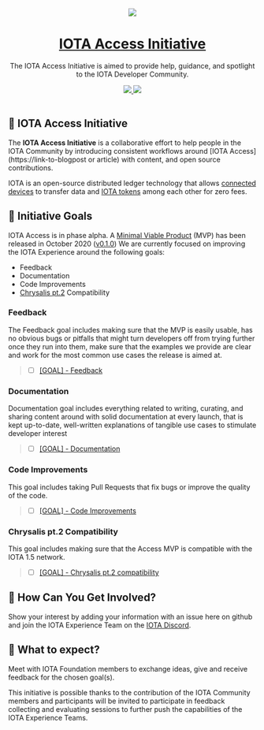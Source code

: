 <p align="center">
  <br>
  <a href="https://www.iota.org">
    <img src="https://media.iota.works/IOTA_Logo/Black/IOTA_Logo_black_100px.png"/>
  </a>
</p>


<h1 align="center"><a href="https://www.iota.org"> IOTA Access Initiative</a></h1>

<p align="center">The IOTA Access Initiative is aimed to provide help, guidance, and spotlight to the IOTA Developer Community.</p>

<p align="center">
  <a title="MIT License" href="LICENSE">
    <img src="https://img.shields.io/github/license/gridsome/gridsome.svg?style=flat-square&label=License&colorB=6cc24a">
  </a>
  <a title="Follow on Twitter" href="https://twitter.com/iotatoken">
    <img src="https://img.shields.io/twitter/follow/iotatoken.svg?style=social&label=Follow%20@iotatoken">
  </a>
  <br>
  <br>
</p>


## 🌳 IOTA Access Initiative

The **IOTA Access Initiative** is a collaborative effort to help people in the IOTA Community by introducing consistent workflows around [IOTA Access](https://link-to-blogpost or article) with content, and open source contributions.

IOTA is an open-source distributed ledger technology that allows [connected devices](https://en.wikipedia.org/wiki/Connected_Devices) to transfer data and [IOTA tokens](https://docs.iota.org/docs/getting-started/0.1/clients/token) among each other for zero fees.

## 🎯 Initiative Goals

IOTA Access is in phase alpha. A [Minimal Viable Product](https://www.agilealliance.org/glossary/mvp/) (MVP) has been released in October 2020 ([v0.1.0](https://github.com/iotaledger/access-server/releases/tag/v0.1.0-alpha)) We are currently focused on improving the IOTA Experience around the following goals:

- Feedback
- Documentation
- Code Improvements
- [Chrysalis pt.2](https://blog.iota.org/chrysalis-iota-1-5-phase-2-update-and-next-steps-eecabe55d7bd)  Compatibility

### Feedback

The Feedback goal includes making sure that the MVP is easily usable, has no obvious bugs or pitfalls that might turn developers off from trying further once they run into them, make sure that the examples we provide are clear and work for the most common use cases the release is aimed at.

 > - [ ] [[GOAL] - Feedback](https://github.com/iota-community/X-Team_IOTA_Access/issues/1)

### Documentation

Documentation goal includes everything related to writing, curating, and sharing content around with solid documentation at every launch, that is kept up-to-date, well-written explanations of tangible use cases to stimulate developer interest

> - [ ]  [[GOAL] - Documentation](https://github.com/iota-community/X-Team_IOTA_Access/issues/2)


###  Code Improvements

This goal includes taking Pull Requests that fix bugs or improve the quality of the code.

> - [ ]  [[GOAL] - Code Improvements](https://github.com/iota-community/X-Team_IOTA_Access/issues/3)

### Chrysalis pt.2 Compatibility

This goal includes making sure that the Access MVP is compatible with the IOTA 1.5 network.

 > - [ ] [[GOAL] - Chrysalis pt.2 compatibility](https://github.com/iota-community/X-Team_IOTA_Access/issues/4)

## 🤔 How Can You Get Involved?

Show your interest by adding your information with an issue here on github and join the IOTA Experience Team on the [IOTA Discord](https://discord.iota.org).

## 👥 What to expect?

Meet with IOTA Foundation members to exchange ideas, give and receive feedback for the chosen goal(s).

This initiative is possible thanks to the contribution of the IOTA Community members and participants will be invited to participate in feedback collecting and evaluating sessions to further push the capabilities of the IOTA Experience Teams. 
